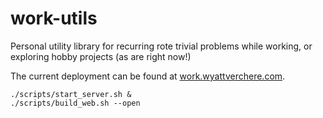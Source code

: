 # work-utils
Personal utility library for recurring rote trivial problems while working, or exploring hobby projects (as are right now!)

The current deployment can be found at [work.wyattverchere.com](https://work.wyattverchere.com).

```
./scripts/start_server.sh &
./scripts/build_web.sh --open
```
